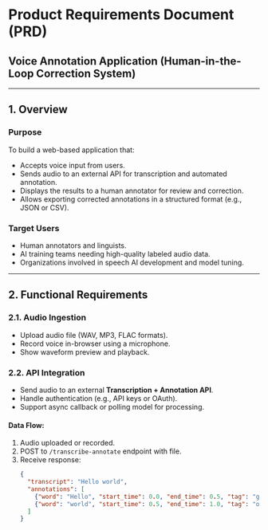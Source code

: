 # Product Requirements Document (PRD)
## Voice Annotation Application (Human-in-the-Loop Correction System)

---

## 1. Overview

### Purpose
To build a web-based application that:
- Accepts voice input from users.
- Sends audio to an external API for transcription and automated annotation.
- Displays the results to a human annotator for review and correction.
- Allows exporting corrected annotations in a structured format (e.g., JSON or CSV).

### Target Users
- Human annotators and linguists.
- AI training teams needing high-quality labeled audio data.
- Organizations involved in speech AI development and model tuning.

---

## 2. Functional Requirements

### 2.1. Audio Ingestion
- Upload audio file (WAV, MP3, FLAC formats).
- Record voice in-browser using a microphone.
- Show waveform preview and playback.

### 2.2. API Integration
- Send audio to an external **Transcription + Annotation API**.
- Handle authentication (e.g., API keys or OAuth).
- Support async callback or polling model for processing.

#### Data Flow:
1. Audio uploaded or recorded.
2. POST to `/transcribe-annotate` endpoint with file.
3. Receive response:
   ```json
   {
     "transcript": "Hello world",
     "annotations": [
       {"word": "Hello", "start_time": 0.0, "end_time": 0.5, "tag": "greeting"},
       {"word": "world", "start_time": 0.5, "end_time": 1.0, "tag": "object"}
     ]
   }
